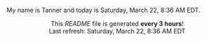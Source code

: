 My name is Tanner and today is Saturday, March 22, 8:36 AM EDT.

<p align="center">This <i>README</i> file is generated <b>every 3 hours</b>!</br>Last refresh: Saturday, March 22, 8:36 AM EDT<br /></p>
